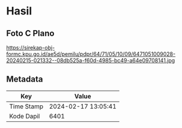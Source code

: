 # Hasil

## Foto C Plano

https://sirekap-obj-formc.kpu.go.id/ae5d/pemilu/pdpr/64/71/05/10/09/6471051009028-20240215-021332--08db525a-f60d-4985-bc49-a64e09708141.jpg


## Metadata

| Key        | Value               |
| ---------- | ------------------- |
| Time Stamp | 2024-02-17 13:05:41 |
| Kode Dapil | 6401                |



